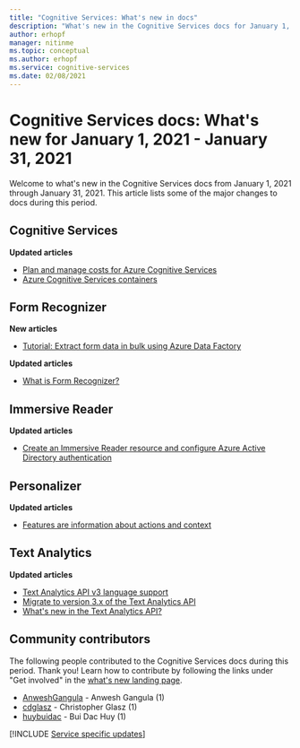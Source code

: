 ```yaml
---
title: "Cognitive Services: What's new in docs"
description: "What's new in the Cognitive Services docs for January 1, 2021 - January 31, 2021."
author: erhopf
manager: nitinme
ms.topic: conceptual
ms.author: erhopf
ms.service: cognitive-services
ms.date: 02/08/2021
---
```


# Cognitive Services docs: What's new for January 1, 2021 - January 31, 2021

Welcome to what's new in the Cognitive Services docs from January 1, 2021 through January 31, 2021. This article lists some of the major changes to docs during this period.

## Cognitive Services

**Updated articles**

- [Plan and manage costs for Azure Cognitive Services](plan-manage-costs.md)
- [Azure Cognitive Services containers](cognitive-services-container-support.md)

## Form Recognizer

**New articles**

- [Tutorial: Extract form data in bulk using Azure Data Factory](./form-recognizer/tutorial-bulk-processing.md)

**Updated articles**

- [What is Form Recognizer?](./form-recognizer/overview.md)

## Immersive Reader

**Updated articles**

- [Create an Immersive Reader resource and configure Azure Active Directory authentication](./immersive-reader/how-to-create-immersive-reader.md)

## Personalizer

**Updated articles**

- [Features are information about actions and context](./personalizer/concepts-features.md)

## Text Analytics

**Updated articles**

- [Text Analytics API v3 language support](./text-analytics/language-support.md)
- [Migrate to version 3.x of the Text Analytics API](./text-analytics/migration-guide.md)
- [What's new in the Text Analytics API?](./text-analytics/whats-new.md)

## Community contributors

The following people contributed to the Cognitive Services docs during this period. Thank you! Learn how to contribute by following the links under "Get involved" in the [what's new landing page](index.yml).

- [AnweshGangula](https://github.com/AnweshGangula) - Anwesh Gangula (1)
- [cdglasz](https://github.com/cdglasz) - Christopher Glasz (1)
- [huybuidac](https://github.com/huybuidac) - Bui Dac Huy (1)

[!INCLUDE [Service specific updates](./includes/service-specific-updates.md)]